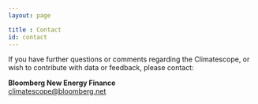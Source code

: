 ```yaml
---
layout: page

title : Contact
id: contact
---
```

If you have further questions or comments regarding the Climatescope, or wish to contribute with data or feedback, please contact:


**Bloomberg New Energy Finance**  
[climatescope@bloomberg.net](mailto:climatescope@bloomberg.net)
